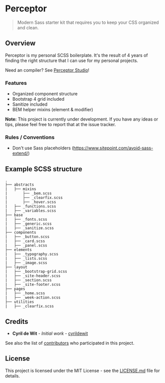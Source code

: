 # Perceptor

> Modern Sass starter kit that requires you to keep your CSS organized and clean.

## Overview

Perceptor is my personal SCSS boilerplate. It's the result of 4 years of finding the right structure that I can use for my personal projects.

Need an compiler? See [Perceptor Studio](https://github.com/cyrildewit/perceptor-studio)!

### Features

* Organized component structure
* Bootstrap 4 grid included
* Sanitize included
* BEM helper mixins (element & modifier)

**Note:** This project is currently under development. If you have any ideas or tips, please feel free to report that at the issue tracker.

### Rules / Conventions

- Don't use Sass placeholders (https://www.sitepoint.com/avoid-sass-extend/)

## Example SCSS structure

```tree
.
├── abstracts
|   ├── mixins
|       ├── _bem.scss
|       ├── _clearfix.scss
|       ├── _hover.scss
|   ├── _functions.scss
|   ├── _variables.scss
├── base
|   ├── _fonts.scss
|   ├── _generic.scss
|   ├── _sanitize.scss
├── components
|   ├── _button.scss
|   ├── _card.scss
|   ├── _panel.scss
├── elements
|   ├── _typography.scss
|   ├── _lists.scss
|   ├── _image.scss
├── layout
|   ├── _bootstrap-grid.scss
|   ├── _site-header.scss
|   ├── _section.scss
|   ├── _site-footer.scss
├── pages
|   ├── _home.scss
|   ├── _week-action.scss
├── utilities
|   ├── _clearfix.scss
```

## Credits

* **Cyril de Wit** - _Initial work_ - [cyrildewit](https://github.com/cyrildewit)

See also the list of [contributors](https://github.com/cyrildewit/perceptor/graphs/contributors) who participated in this project.

## License

This project is licensed under the MIT License - see the [LICENSE.md](LICENSE.md) file for details.
